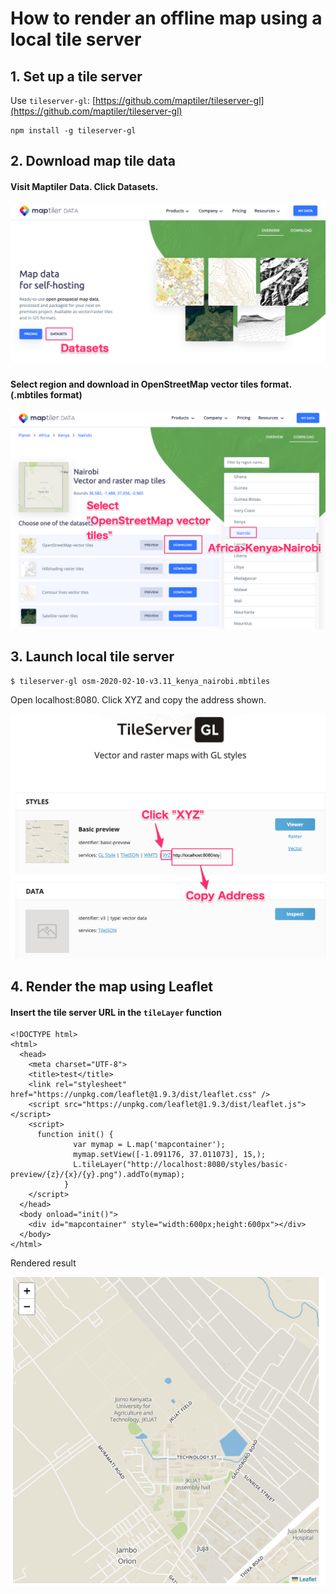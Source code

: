 # How to render an offline map using a local tile server

## 1. Set up a tile server
Use `tileserver-gl`: [https://github.com/maptiler/tileserver-gl](https://github.com/maptiler/tileserver-gl)

```
npm install -g tileserver-gl
```

## 2. Download map tile data
#### Visit Maptiler Data. Click Datasets.
![](images/maptiler_data_1.png)
#### Select region and download in OpenStreetMap vector tiles format. (.mbtiles format)
![](images/maptiler_data_2.png)

## 3. Launch local tile server
```
$ tileserver-gl osm-2020-02-10-v3.11_kenya_nairobi.mbtiles
```
Open localhost:8080. Click XYZ and copy the address shown.

![](images/tileserver.png)

## 4. Render the map using Leaflet
#### Insert the tile server URL in the `tileLayer` function
```
<!DOCTYPE html>
<html>
  <head>
    <meta charset="UTF-8">
    <title>test</title>
    <link rel="stylesheet" href="https://unpkg.com/leaflet@1.9.3/dist/leaflet.css" />
    <script src="https://unpkg.com/leaflet@1.9.3/dist/leaflet.js"></script>
    <script>
      function init() {
              var mymap = L.map('mapcontainer');
              mymap.setView([-1.091176, 37.011073], 15,);
              L.tileLayer("http://localhost:8080/styles/basic-preview/{z}/{x}/{y}.png").addTo(mymap);
            }
    </script>
  </head>
  <body onload="init()">
    <div id="mapcontainer" style="width:600px;height:600px"></div>
  </body>
</html>
```
Rendered result

![](images/jkuat.png)


